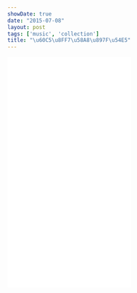 ```yaml
---
showDate: true
date: "2015-07-08"
layout: post
tags: ['music', 'collection']
title: "\u60C5\u8FF7\u58A8\u897F\u54E5"
---
```


<!-- more -->  

<iframe frameborder="no" border="0" marginwidth="0" marginheight="0" width="280" height="520" src="//music.163.com/outchain/player?type=0&id=87661788&auto=0&height=430"> </iframe>